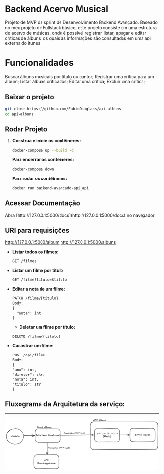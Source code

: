# Backend Acervo Musical

Projeto de MVP da sprint de Desenvolvimento Backend Avançado.
Baseado no meu projeto de Fullstack básico, este projeto consiste em uma estrutura de acervo de músicas, onde é possível registrar, listar, apagar e editar críticas de álbuns, os quais as informações são consultadas em uma api externa do itunes.

# Funcionalidades

Buscar álbuns musicais por título ou cantor;
Registrar uma crítica para um álbum;
Listar álbuns criticados;
Editar uma crítica;
Excluir uma crítica;

## Baixar o projeto

```bash
git clone https://github.com/FabioDouglass/api-albuns
cd api-albuns
```

## Rodar Projeto

1. **Construa e inicie os contêineres:**

   ```bash
   docker-compose up --build -d
   ```

   **Para encerrar os contêineres:**

   ```bash
   docker-compose down
   ```

   **Para rodar os contêineres:**

   ```bash
   docker run backend-avancado-api_api
   ```

## Acessar Documentação

Abra [http://127.0.0.1:5000/docs](http://127.0.0.1:5000/docs) no navegador

## URl para requisições

http://127.0.0.1:5000/album
http://127.0.0.1:5000/albuns

- **Listar todos os filmes:**

  ```http
  GET /filmes
  ```

- **Listar um filme por titulo**

  ```http
  GET /filme?titulo=$titulo

  ```

- **Editar a nota de um filme:**

  ```http
  PATCH /filme/{titulo}
  Body:
  {
    "nota": int
  }
  ```

  - **Deletar um filme por título:**

  ```http
  DELETE /filme/{titulo}
  ```

- **Cadastrar um filme:**

  ```http
  POST /api/filme
  Body:
  {
  "ano": int,
  "diretor": str,
  "nota": int,
  "titulo": str
  }
  ```

## Fluxograma da Arquitetura da serviço:

---

![alt text](Fluxograma.png)
